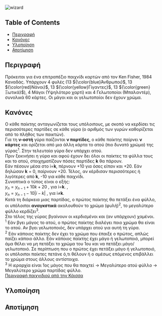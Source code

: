 ![wizard](https://github.com/iee-ihu-gr-course1941/ADISE23_WizardCardGame/assets/57770693/e847f688-f9e9-451e-b795-39560aca1d4b)


## Table of Contents
- [Περιγραφή](#Περιγραφή)
- [Κανόνες](#Κανόνες)
- [Υλοποίηση](#Υλοποίηση)
- [Αποτίμηση](#Αποτίμηση)

## Περιγραφή

Πρόκειται για ένα επιτραπέζιο παιχνίδι καρτών από τον Ken Fisher, 1984 Καναδάς. Υπάρχουν 4 φυλές (13 ${\color{blue}Άνθρωποι}$, 13 ${\color{red}Νάνοι}$, 13 ${\color{yellow}Γίγαντες}$, 13 ${\color{green}Ξωτικά}$), 4 Μάγοι (Υψηλότερο χαρτί) και 4 Γελωτοποίοι (Μπαλαντέρ), συνολικά 60 κάρτες. Οι μάγοι και οι γελωτοποίοι δεν έχουν χρώμα.

## Κανόνες

Ο κάθε παίκτης ανταγωνίζεται τους υπόλοιπους, με σκοπό να κερδίσει τις περισσότερες παρτίδες σε κάθε γύρα (ο αριθμός των γυρών καθορίζεται από το πλήθος των παικτών). <br>
Για τη **ν-οστή** γύρα παίζονται **ν παρτίδες**, ο κάθε παίκτης παίρνει **ν κάρτες** και ορίζεται από μια άλλη κάρτα το ατού (πιο δυνατό χρώμα) της γύρας<sup>1</sup>. Στην τελευταία γύρα δεν υπάρχει ατού. <br>
Πριν ξεκινήσει η γύρα και αφού έχουν δει όλοι οι παίκτες τα φύλλα τους και το ατού, στοιχηματίζουν πόσες παρτίδες **k** θα πάρουν. <br>
Εάν πέσουν μέσα στο i=**k**, πέρνουν +10 για όσες είπαν και +20. Εάν δηλώσαν **k** = 0, παίρνουν +20. Τέλος, αν κέρδισαν περισσότερες ή λιγότερες από **k**, -10 για κάθε παιχνίδι. <br>
Συνοπτικά ο τύπος είναι ο εξής: <br>
$` y_{n} = y_{n-1} + 10k + 20 `$ , για i=**k**. , <br>
$` y_{n} = y_{n-1} - 10|i-k| `$ , για i≠**k**. <br>
Κατά τη διάρκεια μιας παρτίδας, ο πρώτος παίκτης θα πετάξει ένα φύλλο, οι υπόλοιποι **αναγκστικά** ακολουθούν το χρώμα (φυλή)<sup>2</sup>, το μεγαλύτερο φύλλο κερδίζει<sup>3</sup>. <br>
Στο τέλος της γύρας βγαίνουν οι κερδισμένοι και (αν υπάρχουν) χαμένοι. <br>
<sup>1</sup> Εάν βγει μάγος το ατού, ο πρώτος παίκτης διαλέγει ποιο χρώμα θα είναι το ατού. Αν βγει γελωτοποιός, δεν υπάρχει ατού για αυτή τη γύρα. <br>
<sup>2</sup> Εάν κάποιος παίκτης δεν έχει το χρώμα που έπαιξε ο πρώτος, απλώς παίζει κάποιο άλλο. Εάν κάποιος παίκτης έχει μάγο ή γελωτοποιό, μπορεί άμα θέλει να μη πετάξει το χρώμα του 1ου και να πετάξει μάγο/γελωτοποιό. Σε περίπτωση που ο πρώτος έχει πετάξει μάγο ή γελωτοποιό, οι υπόλοιποι παίκτες πετάνε ό,τι θέλουν ή ο αμέσως επόμενος επιβάλλει το χρώμα στους άλλους αντίστοιχα. <br>
<sup>3</sup> Η ιεραρχία είναι 1ος μάγος που θα παιχτεί -> Μεγαλύτερο ατού φύλλο -> Μεγαλύτερο χρώμα παρτίδας φύλλο. <br>
[Περιγραφή παιχνιδιού από την Κάισσα](https://youtu.be/gYILYQgS5_o?si=mdzMl9aZ71mZYcaT&t=59)
## Υλοποίηση

## Αποτίμηση
